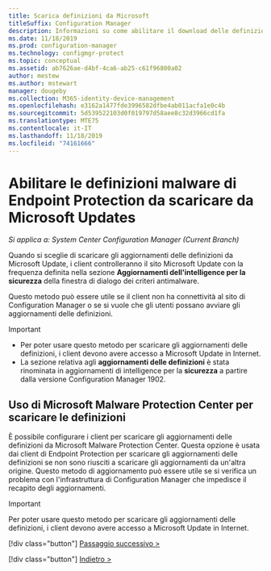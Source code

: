 ```yaml
---
title: Scarica definizioni da Microsoft
titleSuffix: Configuration Manager
description: Informazioni su come abilitare il download delle definizioni malware di Endpoint Protection da Microsoft Updates per Configuration Manager.
ms.date: 11/18/2019
ms.prod: configuration-manager
ms.technology: configmgr-protect
ms.topic: conceptual
ms.assetid: ab7626ae-d4bf-4ca6-ab25-c61f96800a02
author: mestew
ms.author: mstewart
manager: dougeby
ms.collection: M365-identity-device-management
ms.openlocfilehash: e3162a1477fde3996582dfbe4ab011acfa1e0c4b
ms.sourcegitcommit: 5d539522103d0f019797d58aee8c32d3966cd1fa
ms.translationtype: MTE75
ms.contentlocale: it-IT
ms.lasthandoff: 11/18/2019
ms.locfileid: "74161666"
---
```

# <a name="enable-endpoint-protection-malware-definitions-to-download-from-microsoft-updates"></a>Abilitare le definizioni malware di Endpoint Protection da scaricare da Microsoft Updates

*Si applica a: System Center Configuration Manager (Current Branch)*

Quando si sceglie di scaricare gli aggiornamenti delle definizioni da Microsoft Update, i client controlleranno il sito Microsoft Update con la frequenza definita nella sezione **Aggiornamenti dell'intelligence per la sicurezza** della finestra di dialogo dei criteri antimalware.

 Questo metodo può essere utile se il client non ha connettività al sito di Configuration Manager o se si vuole che gli utenti possano avviare gli aggiornamenti delle definizioni.

> [!IMPORTANT]
> - Per poter usare questo metodo per scaricare gli aggiornamenti delle definizioni, i client devono avere accesso a Microsoft Update in Internet.
> - La sezione relativa agli **aggiornamenti delle definizioni** è stata rinominata in aggiornamenti di intelligence per la **sicurezza** a partire dalla versione Configuration Manager 1902.

## <a name="using-the-microsoft-malware-protection-center-to-download-definitions"></a>Uso di Microsoft Malware Protection Center per scaricare le definizioni
 È possibile configurare i client per scaricare gli aggiornamenti delle definizioni da Microsoft Malware Protection Center. Questa opzione è usata dai client di Endpoint Protection per scaricare gli aggiornamenti delle definizioni se non sono riusciti a scaricare gli aggiornamenti da un'altra origine. Questo metodo di aggiornamento può essere utile se si verifica un problema con l'infrastruttura di Configuration Manager che impedisce il recapito degli aggiornamenti.

> [!IMPORTANT]
>  Per poter usare questo metodo per scaricare gli aggiornamenti delle definizioni, i client devono avere accesso a Microsoft Update in Internet.
> 
> 
> [!div class="button"]
> [Passaggio successivo >](endpoint-antimalware-policies.md)
> 
> [!div class="button"]
> [Indietro >](endpoint-configure-alerts.md)
